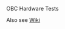 OBC Hardware Tests

Also see [Wiki](https://github.com/carstenscharlemann/Climb-Obc-Hardwaretest/wiki)
